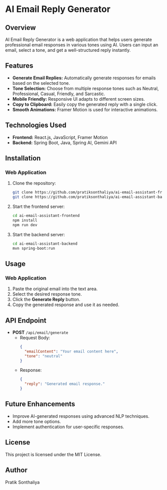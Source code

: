 # AI Email Reply Generator

## Overview
AI Email Reply Generator is a web application that helps users generate professional email responses in various tones using AI. Users can input an email, select a tone, and get a well-structured reply instantly. 

## Features
- **Generate Email Replies:** Automatically generate responses for emails based on the selected tone.
- **Tone Selection:** Choose from multiple response tones such as Neutral, Professional, Casual, Friendly, and Sarcastic.
- **Mobile Friendly:** Responsive UI adapts to different screen sizes.
- **Copy to Clipboard:** Easily copy the generated reply with a single click.
- **Smooth Animations:** Framer Motion is used for interactive animations.

## Technologies Used
- **Frontend:** React.js, JavaScript, Framer Motion
- **Backend:** Spring Boot, Java, Spring AI, Gemini API

## Installation

### Web Application
1. Clone the repository:
   ```sh
   git clone https://github.com/pratiksonthaliya/ai-email-assistant-frontend.git   
   git clone https://github.com/pratiksonthaliya/ai-email-assistant-backend.git   
   ```

2. Start the frontend server:
   ```sh
   cd ai-email-assistant-frontend
   npm install
   npm run dev
   ```
3. Start the backend server:
   ```sh
   cd ai-email-assistant-backend
   mvn spring-boot:run
   ```

## Usage
### Web Application
1. Paste the original email into the text area.
2. Select the desired response tone.
3. Click the **Generate Reply** button.
4. Copy the generated response and use it as needed.

## API Endpoint
- **POST** `/api/email/generate`  
  - Request Body:
    ```json
    {
      "emailContent": "Your email content here",
      "tone": "neutral"
    }
    ```
  - Response:
    ```json
    {
      "reply": "Generated email response."
    }
    ```

## Future Enhancements
- Improve AI-generated responses using advanced NLP techniques.
- Add more tone options.
- Implement authentication for user-specific responses.

## License
This project is licensed under the MIT License.

## Author
Pratik Sonthaliya